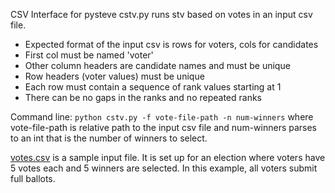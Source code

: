 CSV Interface for pysteve
cstv.py runs stv based on votes in an input csv file.
* Expected format of the input csv is rows for voters, cols for candidates
* First col must be named 'voter'
* Other column headers are candidate names and must be unique
* Row headers (voter values) must be unique
* Each row must contain a sequence of rank values starting at 1
* There can be no gaps in the ranks and no repeated ranks

Command line: ```python cstv.py -f vote-file-path -n num-winners```
where vote-file-path is relative path to the input csv file
and num-winners parses to an int that is the number of winners to select.

[votes.csv](https://github.com/psteitz/steve/blob/trunk/pysteve/csv/votes.csv)
is a sample input file.  It is set up for an election where
voters have 5 votes each and 5 winners are selected.  In this example,
all voters submit full ballots.
